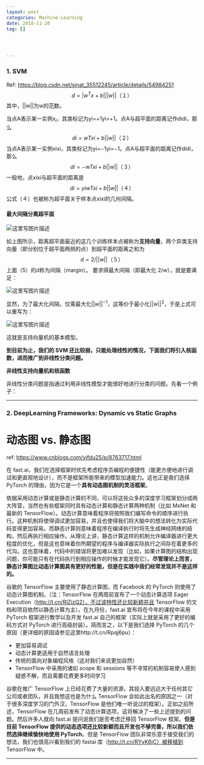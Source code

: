 ```yaml
---
layout: post
categories: Machine-Learning
date: 2018-11-20
tag: [] 




---
```


### 1. SVM

Ref: https://blog.csdn.net/sinat_35512245/article/details/54984251
$$
d=|w^Tx+b|||w||　　　　　　　　　　　（１）
$$
其中，||w||为w的范数。

当点A表示某一实例$x_i$，其类标记为yi=+1yi=+1。点A与超平面的距离记作didi，那么
$$
di=wTxi+b||w||　　　　　　　　　　（２）
$$
当点A表示某一实例xixi，其类标记为yi=−1yi=−1。点A与超平面的距离记作didi，那么
$$
di=−wTxi+b||w||　　　　　　　　　（３）
$$
一般地，点xixi与超平面的距离是
$$
di=yiwTxi+b||w||　　　　　　　　　（４）
$$
公式（４）也被称为超平面关于样本点xixi的几何间隔。

#### 最大间隔分离超平面

![这里写图片描述](https://tva1.sinaimg.cn/large/006y8mN6ly1g9cwe8dihaj30c007cdgl.jpg)

如上图所示，距离超平面最近的这几个训练样本点被称为**支持向量**，两个异类支持向量（即分别位于超平面两侧的点）到超平面的距离之和为
$$
d=2/||w||　　　　　　　　　　　　　　　（５）
$$
上面（5）的d称为间隔（margin）。
要求得最大间隔（即最大化 $2/w$），就是要满足：

![这里写图片描述](https://tva1.sinaimg.cn/large/006y8mN6ly1g9cwamnyyij309h02sjrb.jpg)

显然，为了最大化间隔，仅需最大化$||w||^{−1}$，这等价于最小化$||w||^2$，于是上式可以重写为：

![这里写图片描述](https://tva1.sinaimg.cn/large/006y8mN6ly1g9cwaz5iy0j309u02mdfs.jpg)

这就是支持向量机的基本模型。

**到目前为止，我们的 SVM 还比较弱，只能处理线性的情况，下面我们将引入核函数，进而推广到非线性分类问题。**

**非线性支持向量机和核函数**

非线性分类问题是指通过利用非线性模型才能很好地进行分类的问题。先看一个例子：

------



### 2. DeepLearning Frameworks: Dynamic vs Static Graphs

# 动态图 vs. 静态图

ref: https://www.cnblogs.com/yifdu25/p/8763717.html

在 fast.ai，我们在选择框架时优先考虑程序员编程的便捷性（能更方便地进行调试和更直观地设计），而不是框架所能带来的模型加速能力。这也正是我们选择 PyTorch 的理由，因为它是一个**具有动态图机制的灵活框架**。

依据采用动态计算或是静态计算的不同，可以将这些众多的深度学习框架划分成两大阵营，当然也有些框架同时具有动态计算和静态计算两种机制（比如 MxNet 和最新的 TensorFlow）。动态计算意味着程序将按照我们编写命令的顺序进行执行。这种机制将使得调试更加容易，并且也使得我们将大脑中的想法转化为实际代码变得更加容易。而静态计算则意味着程序在编译执行时将先生成神经网络的结构，然后再执行相应操作。从理论上讲，静态计算这样的机制允许编译器进行更大程度的优化，但是这也意味着你所期望的程序与编译器实际执行之间存在着更多的代沟。这也意味着，代码中的错误将更加难以发现（比如，如果计算图的结构出现问题，你可能只有在代码执行到相应操作的时候才能发现它）。**尽管理论上而言，静态计算图比动态计算图具有更好的性能，但是在实践中我们经常发现并不是这样的。**

谷歌的 TensorFlow 主要使用了静态计算图，而 Facebook 的 PyTorch 则使用了动态计算图机制。（注：TensorFlow 在两周前宣布了一个动态计算选项 Eager Execution（http://t.cn/RlZizQ2），不过该特性还比较新颖并且 TensorFlow 的文档和项目依然以静态计算为主）。在九月份，fast.ai 宣布将在今年的课程中采用 PyTorch 框架进行教学以及开发 fast.ai 自己的框架（实际上就是采用了更好的编码方式对 PyTorch 进行高级封装）。简而言之，以下是我们选择 PyTorch 的几个原因（更详细的原因请参见这里http://t.cn/Rpqj6pu）：

- 更加容易调试
- 动态计算更适用于自然语言处理
- 传统的面向对象编程风格（这对我们来说更加自然）
- TensorFlow 中采用的诸如 scope 和 sessions 等不寻常的机制容易使人感到疑惑不解，而且需要花费更多时间学习

谷歌在推广 TensorFlow 上已经花费了大量的资源，其投入要远远大于任何其它公司或者团队，并且我想这也是为什么 TensorFlow 会如此出名的原因之一（对于很多深度学习的门外汉，TensorFlow 是他们唯一听说过的框架）。正如之前所述，TensorFlow 在几周前发布了动态计算选项，这将解决了一些上述提到的问题。然后许多人就向 fast.ai 提问说我们是否考虑迁移回 TensorFlow 框架。**但是目前 TensorFlow 提供的动态选项还比较新颖而且开发也不够完善，所以我们依然选择继续愉快地使用 PyTorch**。但是 TensorFlow 团队非常乐意于接受我们的想法，我们也很高兴看到我们的 fastai 库（http://t.cn/RYyK6jC）被移植到 TensorFlow 中。

------

